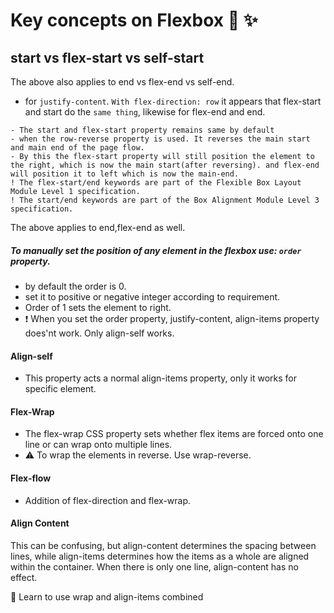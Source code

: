# Key concepts on Flexbox :gift: :sparkles:

## start vs flex-start vs self-start

The above also applies to end vs flex-end vs self-end.

- for `justify-content`. `With flex-direction: row` it appears that flex-start and start do the `same thing`, likewise for flex-end and end.

```- By default the flexbox model's main start and main end runs from left to right
- The start and flex-start property remains same by default
- when the row-reverse property is used. It reverses the main start and main end of the page flow.
- By this the flex-start property will still position the element to the right, which is now the main start(after reversing). and flex-end will position it to left which is now the main-end.
! The flex-start/end keywords are part of the Flexible Box Layout Module Level 1 specification.
! The start/end keywords are part of the Box Alignment Module Level 3 specification.
```    
The above applies to end,flex-end as well.
##### To manually set the position of any element in the flexbox use: `order` property.

- by default the order is 0.
- set it to positive or negative integer according to requirement.
- Order of 1 sets the element to right.
- :exclamation: When you set the order property, justify-content, align-items property does'nt work. Only align-self works. 

#### Align-self

- This property acts a normal align-items property, only it works for specific element.
#### Flex-Wrap
- The flex-wrap CSS property sets whether flex items are forced onto one line or can wrap onto multiple lines.
- :warning: To wrap the elements in reverse. Use wrap-reverse.

#### Flex-flow
- Addition of flex-direction and flex-wrap. 

#### Align Content

This can be confusing, but align-content determines the spacing between lines, while align-items determines how the items as a whole are aligned within the container. When there is only one line, align-content has no effect.

:sparkler: Learn to use wrap and align-items combined